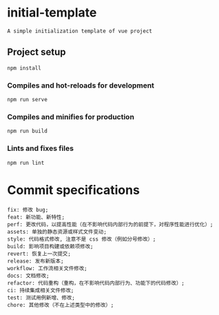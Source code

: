 # initial-template
```
A simple initialization template of vue project
```
## Project setup
```
npm install
```

### Compiles and hot-reloads for development
```
npm run serve
```

### Compiles and minifies for production
```
npm run build
```

### Lints and fixes files
```
npm run lint
```
# Commit specifications
```
fix: 修改 bug;
feat: 新功能、新特性;
perf: 更改代码，以提高性能（在不影响代码内部行为的前提下，对程序性能进行优化）;
assets: 单独的静态资源或样式文件变动;
style: 代码格式修改, 注意不是 css 修改（例如分号修改）;
build: 影响项目构建或依赖项修改;
revert: 恢复上一次提交;
release: 发布新版本;
workflow: 工作流相关文件修改;
docs: 文档修改;
refactor: 代码重构（重构，在不影响代码内部行为、功能下的代码修改）;
ci: 持续集成相关文件修改;
test: 测试用例新增、修改;
chore: 其他修改（不在上述类型中的修改）;
```
